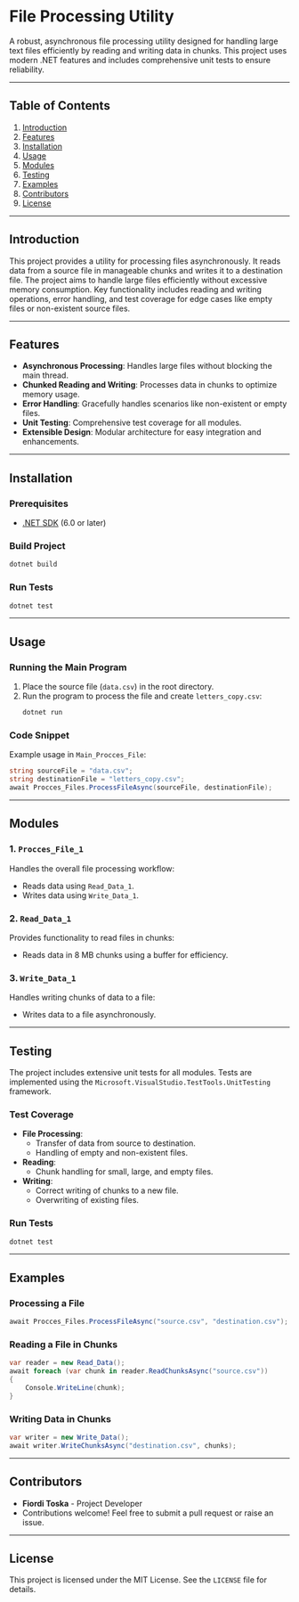 
# File Processing Utility

A robust, asynchronous file processing utility designed for handling large text files efficiently by reading and writing data in chunks. This project uses modern .NET features and includes comprehensive unit tests to ensure reliability.

---

## Table of Contents

1. [Introduction](#introduction)
2. [Features](#features)
3. [Installation](#installation)
4. [Usage](#usage)
5. [Modules](#modules)
6. [Testing](#testing)
7. [Examples](#examples)
8. [Contributors](#contributors)
9. [License](#license)

---

## Introduction

This project provides a utility for processing files asynchronously. It reads data from a source file in manageable chunks and writes it to a destination file. The project aims to handle large files efficiently without excessive memory consumption. Key functionality includes reading and writing operations, error handling, and test coverage for edge cases like empty files or non-existent source files.

---

## Features

- **Asynchronous Processing**: Handles large files without blocking the main thread.
- **Chunked Reading and Writing**: Processes data in chunks to optimize memory usage.
- **Error Handling**: Gracefully handles scenarios like non-existent or empty files.
- **Unit Testing**: Comprehensive test coverage for all modules.
- **Extensible Design**: Modular architecture for easy integration and enhancements.

---

## Installation

### Prerequisites
- [.NET SDK](https://dotnet.microsoft.com/download) (6.0 or later)

### Build Project
```bash
dotnet build
```

### Run Tests
```bash
dotnet test
```

---

## Usage

### Running the Main Program
1. Place the source file (`data.csv`) in the root directory.
2. Run the program to process the file and create `letters_copy.csv`:
   ```bash
   dotnet run
   ```

### Code Snippet
Example usage in `Main_Procces_File`:
```csharp
string sourceFile = "data.csv";
string destinationFile = "letters_copy.csv";
await Procces_Files.ProcessFileAsync(sourceFile, destinationFile);
```

---

## Modules

### 1. `Procces_File_1`
Handles the overall file processing workflow:
- Reads data using `Read_Data_1`.
- Writes data using `Write_Data_1`.

### 2. `Read_Data_1`
Provides functionality to read files in chunks:
- Reads data in 8 MB chunks using a buffer for efficiency.

### 3. `Write_Data_1`
Handles writing chunks of data to a file:
- Writes data to a file asynchronously.

---

## Testing

The project includes extensive unit tests for all modules. Tests are implemented using the `Microsoft.VisualStudio.TestTools.UnitTesting` framework.

### Test Coverage
- **File Processing**:
  - Transfer of data from source to destination.
  - Handling of empty and non-existent files.
- **Reading**:
  - Chunk handling for small, large, and empty files.
- **Writing**:
  - Correct writing of chunks to a new file.
  - Overwriting of existing files.

### Run Tests
```bash
dotnet test
```

---

## Examples

### Processing a File
```csharp
await Procces_Files.ProcessFileAsync("source.csv", "destination.csv");
```

### Reading a File in Chunks
```csharp
var reader = new Read_Data();
await foreach (var chunk in reader.ReadChunksAsync("source.csv"))
{
    Console.WriteLine(chunk);
}
```

### Writing Data in Chunks
```csharp
var writer = new Write_Data();
await writer.WriteChunksAsync("destination.csv", chunks);
```

---

## Contributors

- **Fiordi Toska** - Project Developer
- Contributions welcome! Feel free to submit a pull request or raise an issue.

---

## License

This project is licensed under the MIT License. See the `LICENSE` file for details.

 

